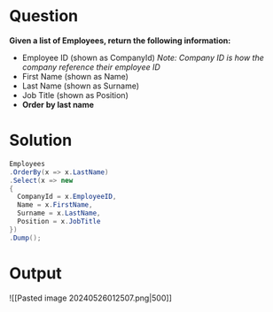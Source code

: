 ```table-of-contents
```
# Question 
**Given a list of Employees, return the following information:**  

- Employee ID (shown as CompanyId) _Note: Company ID is how the company reference their employee ID_
- First Name (shown as Name)
- Last Name (shown as Surname)
- Job Title (shown as Position)
- **Order by last name**

# Solution
```cs
Employees
.OrderBy(x => x.LastName)
.Select(x => new
{
  CompanyId = x.EmployeeID,
  Name = x.FirstName,
  Surname = x.LastName,
  Position = x.JobTitle
})
.Dump();
```

# Output
![[Pasted image 20240526012507.png|500]]